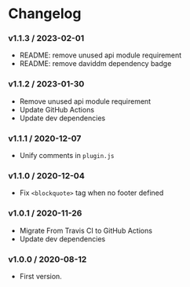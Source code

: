 Changelog
=========

### v1.1.3 / 2023-02-01

  - README: remove unused api module requirement
  - README: remove daviddm dependency badge

### v1.1.2 / 2023-01-30

  - Remove unused api module requirement
  - Update GitHub Actions
  - Update dev dependencies

### v1.1.1 / 2020-12-07

  - Unify comments in `plugin.js`

### v1.1.0 / 2020-12-04

  - Fix `<blockquote>` tag when no footer defined

### v1.0.1 / 2020-11-26

  - Migrate From Travis CI to GitHub Actions
  - Update dev dependencies

### v1.0.0 / 2020-08-12

  - First version.
